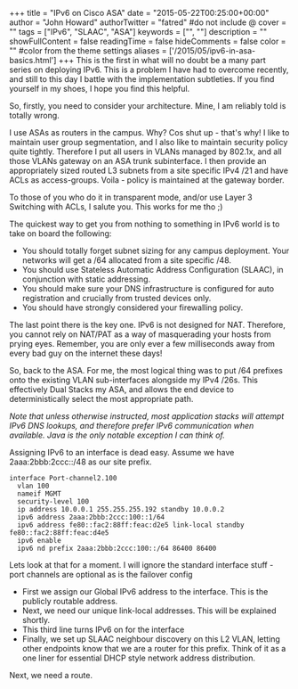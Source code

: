 +++
title = "IPv6 on Cisco ASA"
date = "2015-05-22T00:25:00+00:00"
author = "John Howard"
authorTwitter = "fatred" #do not include @
cover = ""
tags = ["IPv6", "SLAAC", "ASA"]
keywords = ["", ""]
description = ""
showFullContent = false
readingTime = false
hideComments = false
color = "" #color from the theme settings
aliases = ['/2015/05/ipv6-in-asa-basics.html']
+++
This is the first in what will no doubt be a many part series on deploying IPv6.  This is a problem I have had to overcome recently, and still to this day I battle with the implementation subtleties.  If you find yourself in my shoes, I hope you find this helpful.

So, firstly, you need to consider your architecture. Mine, I am reliably told is totally wrong.

I use ASAs as routers in the campus.  Why? Cos shut up - that's why!  I like to maintain user group segmentation, and I also like to maintain security policy quite tightly.  Therefore I put all users in VLANs managed by 802.1x, and all those VLANs gateway on an ASA trunk subinterface.  I then provide an appropriately sized routed L3 subnets from a site specific IPv4 /21 and have ACLs as access-groups.  Voila - policy is maintained at the gateway border.

To those of you who do it in transparent mode, and/or use Layer 3 Switching with ACLs, I salute you.  This works for me tho ;)

The quickest way to get you from nothing to something in IPv6 world is to take on board the following:

* You should totally forget subnet sizing for any campus deployment. Your networks will get a /64 allocated from a site specific /48.
* You should use Stateless Automatic Address Configuration (SLAAC), in conjunction with static addressing.
* You should make sure your DNS infrastructure is configured for auto registration and crucially from trusted devices only.
* You should have strongly considered your firewalling policy.

The last point there is the key one.  IPv6 is not designed for NAT.  Therefore, you cannot rely on NAT/PAT as a way of masquerading your hosts from prying eyes.  Remember, you are only ever a few milliseconds away from every bad guy on the internet these days!

So, back to the ASA.  For me, the most logical thing was to put /64 prefixes onto the existing VLAN sub-interfaces alongside my IPv4 /26s.  This effectively Dual Stacks my ASA, and allows the end device to deterministically select the most appropriate path.

_Note that unless otherwise instructed, most application stacks will attempt IPv6 DNS lookups, and therefore prefer IPv6 communication when available. Java is the only notable exception I can think of._

Assigning IPv6 to an interface is dead easy.  Assume we have 2aaa:2bbb:2ccc::/48 as our site prefix.

```cisco
interface Port-channel2.100
  vlan 100
  nameif MGMT
  security-level 100
  ip address 10.0.0.1 255.255.255.192 standby 10.0.0.2
  ipv6 address 2aaa:2bbb:2ccc:100::1/64
  ipv6 address fe80::fac2:88ff:feac:d2e5 link-local standby fe80::fac2:88ff:feac:d4e5
  ipv6 enable
  ipv6 nd prefix 2aaa:2bbb:2ccc:100::/64 86400 86400
```

Lets look at that for a moment.  I will ignore the standard interface stuff - port channels are optional as is the failover config

* First we assign our Global IPv6 address to the interface.  This is the publicly routable address.
* Next, we need our unique link-local addresses.  This will be explained shortly.
* This third line turns IPv6 on for the interface
* Finally, we set up SLAAC neighbour discovery on this L2 VLAN, letting other endpoints know that we are a router for this prefix.  Think of it as a one liner for essential DHCP style network address distribution.

Next, we need a route.

